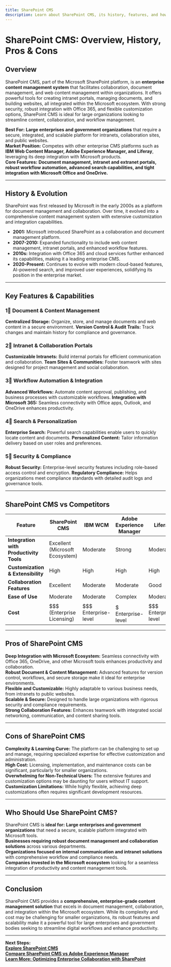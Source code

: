 ```yaml
---
title: SharePoint CMS
description: Learn about SharePoint CMS, its history, features, and how it compares to other enterprise content management systems.
---
```


# **SharePoint CMS: Overview, History, Pros & Cons**

## **Overview**  
SharePoint CMS, part of the Microsoft SharePoint platform, is an **enterprise content management system** that facilitates collaboration, document management, and web content management within organizations. It offers powerful tools for creating intranet portals, managing documents, and building websites, all integrated within the Microsoft ecosystem. With strong security, robust integration with Office 365, and flexible customization options, SharePoint CMS is ideal for large organizations looking to streamline content, collaboration, and workflow management.

 **Best For:** **Large enterprises and government organizations** that require a secure, integrated, and scalable platform for intranets, collaboration sites, and public websites.  
 **Market Position:** Competes with other enterprise CMS platforms such as **IBM Web Content Manager, Adobe Experience Manager, and Liferay**, leveraging its deep integration with Microsoft products.  
 **Core Features:** **Document management, intranet and extranet portals, robust workflow automation, advanced search capabilities, and tight integration with Microsoft Office and OneDrive.**

---

## **History & Evolution**  
SharePoint was first released by Microsoft in the early 2000s as a platform for document management and collaboration. Over time, it evolved into a comprehensive content management system with extensive customization and integration capabilities.

- **2001:** Microsoft introduced SharePoint as a collaboration and document management platform.
- **2007-2010:** Expanded functionality to include web content management, intranet portals, and enhanced workflow features.
- **2010s:** Integration with Office 365 and cloud services further enhanced its capabilities, making it a leading enterprise CMS.
- **2020-Present:** Continues to evolve with modern cloud-based features, AI-powered search, and improved user experiences, solidifying its position in the enterprise market.

---

## **Key Features & Capabilities**

### **1⃣ Document & Content Management**
 **Centralized Storage:** Organize, store, and manage documents and web content in a secure environment.
 **Version Control & Audit Trails:** Track changes and maintain history for compliance and governance.

### **2⃣ Intranet & Collaboration Portals**
 **Customizable Intranets:** Build internal portals for efficient communication and collaboration.
 **Team Sites & Communities:** Foster teamwork with sites designed for project management and social collaboration.

### **3⃣ Workflow Automation & Integration**
 **Advanced Workflows:** Automate content approval, publishing, and business processes with customizable workflows.
 **Integration with Microsoft 365:** Seamless connectivity with Office apps, Outlook, and OneDrive enhances productivity.

### **4⃣ Search & Personalization**
 **Enterprise Search:** Powerful search capabilities enable users to quickly locate content and documents.
 **Personalized Content:** Tailor information delivery based on user roles and preferences.

### **5⃣ Security & Compliance**
 **Robust Security:** Enterprise-level security features including role-based access control and encryption.
 **Regulatory Compliance:** Helps organizations meet compliance standards with detailed audit logs and governance tools.

---

## **SharePoint CMS vs Competitors**

| Feature                      | SharePoint CMS        | IBM WCM             | Adobe Experience Manager | Liferay               |
|------------------------------|-----------------------|---------------------|--------------------------|-----------------------|
| **Integration with Productivity Tools** |  Excellent (Microsoft Ecosystem) |  Moderate |  Strong             |  Moderate           |
| **Customization & Extensibility**         |  High          |  High            |  High                |  High              |
| **Collaboration Features**                  |  Excellent     |  Moderate        |  Moderate            |  Good              |
| **Ease of Use**                             |  Moderate      |  Moderate        |  Complex             |  Moderate          |
| **Cost**                                    | $$$ (Enterprise Licensing) | $$$ Enterprise-level | $$$$$ Enterprise-level | $$$ Enterprise-level |

---

## **Pros of SharePoint CMS**
 **Deep Integration with Microsoft Ecosystem:** Seamless connectivity with Office 365, OneDrive, and other Microsoft tools enhances productivity and collaboration.  
 **Robust Document & Content Management:** Advanced features for version control, workflows, and secure storage make it ideal for enterprise environments.  
 **Flexible and Customizable:** Highly adaptable to various business needs, from intranets to public websites.  
 **Scalable & Secure:** Designed to handle large organizations with rigorous security and compliance requirements.  
 **Strong Collaboration Features:** Enhances teamwork with integrated social networking, communication, and content sharing tools.

---

## **Cons of SharePoint CMS**
 **Complexity & Learning Curve:** The platform can be challenging to set up and manage, requiring specialized expertise for effective customization and administration.  
 **High Cost:** Licensing, implementation, and maintenance costs can be significant, particularly for smaller organizations.  
 **Overwhelming for Non-Technical Users:** The extensive features and customization options may be daunting for users without IT support.  
 **Customization Limitations:** While highly flexible, achieving deep customizations often requires significant development resources.

---

## **Who Should Use SharePoint CMS?**
SharePoint CMS is **ideal for:**
 **Large enterprises and government organizations** that need a secure, scalable platform integrated with Microsoft tools.  
 **Businesses requiring robust document management and collaboration solutions** across various departments.  
 **Organizations focused on internal communication and intranet solutions** with comprehensive workflow and compliance needs.  
 **Companies invested in the Microsoft ecosystem** looking for a seamless integration of productivity and content management tools.

---

## **Conclusion**  
SharePoint CMS provides a **comprehensive, enterprise-grade content management solution** that excels in document management, collaboration, and integration within the Microsoft ecosystem. While its complexity and cost may be challenging for smaller organizations, its robust features and scalability make it a powerful tool for large enterprises and government bodies seeking to streamline digital workflows and enhance productivity.

---

 **Next Steps:**  
 **[Explore SharePoint CMS](https://www.microsoft.com/en-us/microsoft-365/sharepoint/collaboration)**  
 **[Compare SharePoint CMS vs Adobe Experience Manager](#)**  
 **[Learn More: Optimizing Enterprise Collaboration with SharePoint](#)**
